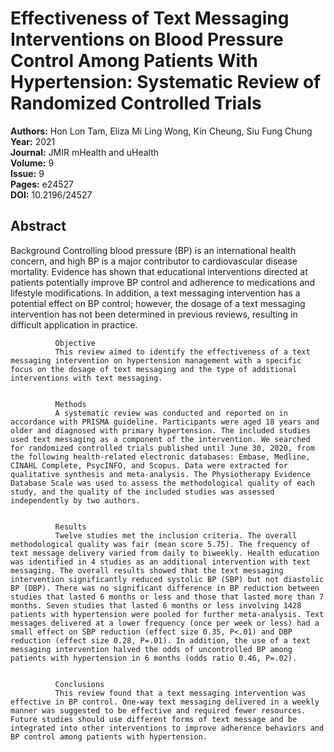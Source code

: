 # Effectiveness of Text Messaging Interventions on Blood Pressure Control Among Patients With Hypertension: Systematic Review of Randomized Controlled Trials

**Authors:** Hon Lon Tam, Eliza Mi Ling Wong, Kin Cheung, Siu Fung Chung  
**Year:** 2021  
**Journal:** JMIR mHealth and uHealth  
**Volume:** 9  
**Issue:** 9  
**Pages:** e24527  
**DOI:** 10.2196/24527  

## Abstract
Background
              Controlling blood pressure (BP) is an international health concern, and high BP is a major contributor to cardiovascular disease mortality. Evidence has shown that educational interventions directed at patients potentially improve BP control and adherence to medications and lifestyle modifications. In addition, a text messaging intervention has a potential effect on BP control; however, the dosage of a text messaging intervention has not been determined in previous reviews, resulting in difficult application in practice.
            
            
              Objective
              This review aimed to identify the effectiveness of a text messaging intervention on hypertension management with a specific focus on the dosage of text messaging and the type of additional interventions with text messaging.
            
            
              Methods
              A systematic review was conducted and reported on in accordance with PRISMA guideline. Participants were aged 18 years and older and diagnosed with primary hypertension. The included studies used text messaging as a component of the intervention. We searched for randomized controlled trials published until June 30, 2020, from the following health-related electronic databases: Embase, Medline, CINAHL Complete, PsycINFO, and Scopus. Data were extracted for qualitative synthesis and meta-analysis. The Physiotherapy Evidence Database Scale was used to assess the methodological quality of each study, and the quality of the included studies was assessed independently by two authors.
            
            
              Results
              Twelve studies met the inclusion criteria. The overall methodological quality was fair (mean score 5.75). The frequency of text message delivery varied from daily to biweekly. Health education was identified in 4 studies as an additional intervention with text messaging. The overall results showed that the text messaging intervention significantly reduced systolic BP (SBP) but not diastolic BP (DBP). There was no significant difference in BP reduction between studies that lasted 6 months or less and those that lasted more than 7 months. Seven studies that lasted 6 months or less involving 1428 patients with hypertension were pooled for further meta-analysis. Text messages delivered at a lower frequency (once per week or less) had a small effect on SBP reduction (effect size 0.35, P<.01) and DBP reduction (effect size 0.28, P=.01). In addition, the use of a text messaging intervention halved the odds of uncontrolled BP among patients with hypertension in 6 months (odds ratio 0.46, P=.02).
            
            
              Conclusions
              This review found that a text messaging intervention was effective in BP control. One-way text messaging delivered in a weekly manner was suggested to be effective and required fewer resources. Future studies should use different forms of text message and be integrated into other interventions to improve adherence behaviors and BP control among patients with hypertension.

